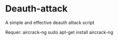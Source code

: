 # Deauth-attack
A simple and effective deauth attack script

Requer: aircrack-ng
sudo apt-get install aircrack-ng

